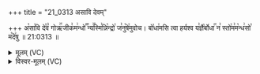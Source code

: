 +++
title = "21_0313 असावि देवम्"

+++
अ꣡सा꣢वि दे꣣वं꣡ गोऋ꣢꣯जीक꣣म꣢न्धो꣣꣬ न्य꣢꣯स्मि꣣न्नि꣡न्द्रो꣢ ज꣣नु꣡षे꣢मुवोच। बो꣡धा꣢मसि त्वा हर्यश्व य꣣ज्ञै꣡र्बोधा꣢꣯ न꣣ स्तो꣢म꣣म꣡न्ध꣢सो꣣ म꣡दे꣢षु ॥ 21:0313 ॥

<details><summary>मूलम् (VC)</summary>

अ꣡सा꣢वि दे꣣वं꣡ गोऋ꣢꣯जीक꣣म꣢न्धो꣣꣬ न्य꣢꣯स्मि꣢न्नि꣡न्द्रो꣢ ज꣣नु꣡षे꣢मुवोच । बो꣡धा꣢मसि त्वा हर्यश्व यज्ञै꣣र्बो꣡धा꣢꣯ न꣣ स्तो꣢म꣣म꣡न्ध꣢सो꣣ म꣡दे꣢षु ॥३१३॥
</details>

<details><summary>विस्वर-मूलम् (VC)</summary>

असावि देवं गोऋजीकमन्धो न्यस्मिन्निन्द्रो जनुषेमुवोच । बोधामसि त्वा हर्यश्व यज्ञैर्बोधा न स्तोममन्धसो मदेषु ॥३१३॥
</details>